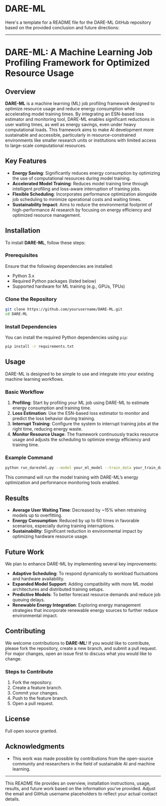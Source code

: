 # DARE-ML

Here's a template for a README file for the DARE-ML GitHub repository based on the provided conclusion and future directions:

---

# DARE-ML: A Machine Learning Job Profiling Framework for Optimized Resource Usage

## Overview
**DARE-ML** is a machine learning (ML) job profiling framework designed to optimize resource usage and reduce energy consumption while accelerating model training times. By integrating an ESN-based loss estimator and monitoring tool, DARE-ML enables significant reductions in user waiting times, as well as energy savings, even under heavy computational loads. This framework aims to make AI development more sustainable and accessible, particularly in resource-constrained environments like smaller research units or institutions with limited access to large-scale computational resources.

## Key Features
- **Energy Saving**: Significantly reduces energy consumption by optimizing the use of computational resources during model training.
- **Accelerated Model Training**: Reduces model training time through intelligent profiling and loss-aware interruption of training jobs.
- **Flexible Scheduling**: Incorporates performance optimization alongside job scheduling to minimize operational costs and waiting times.
- **Sustainability Impact**: Aims to reduce the environmental footprint of high-performance AI research by focusing on energy efficiency and optimized resource management.

## Installation

To install **DARE-ML**, follow these steps:

### Prerequisites
Ensure that the following dependencies are installed:
- Python 3.x
- Required Python packages (listed below)
- Supported hardware for ML training (e.g., GPUs, TPUs)

### Clone the Repository

```bash
git clone https://github.com/yourusername/DARE-ML.git
cd DARE-ML
```

### Install Dependencies

You can install the required Python dependencies using `pip`:

```bash
pip install -r requirements.txt
```

## Usage

DARE-ML is designed to be simple to use and integrate into your existing machine learning workflows.

### Basic Workflow

1. **Profiling**: Start by profiling your ML job using DARE-ML to estimate energy consumption and training time.
2. **Loss Estimation**: Use the ESN-based loss estimator to monitor and predict the loss behavior during training.
3. **Interrupt Training**: Configure the system to interrupt training jobs at the right time, reducing energy waste.
4. **Monitor Resource Usage**: The framework continuously tracks resource usage and adjusts the scheduling to optimize energy efficiency and training time.

### Example Command

```bash
python run_dareshml.py --model your_ml_model --train_data your_train_data --evaluate --optimize_resources
```

This command will run the model training with DARE-ML’s energy optimization and performance monitoring tools enabled.

## Results

- **Average User Waiting Time**: Decreased by ~15% when retraining models up to overfitting.
- **Energy Consumption**: Reduced by up to 60 times in favorable scenarios, especially during training interruptions.
- **Sustainability**: Significant reduction in environmental impact by optimizing hardware resource usage.

## Future Work

We plan to enhance DARE-ML by implementing several key improvements:
- **Adaptive Scheduling**: To respond dynamically to workload fluctuations and hardware availability.
- **Expanded Model Support**: Adding compatibility with more ML model architectures and distributed training setups.
- **Predictive Models**: To better forecast resource demands and reduce job queuing delays.
- **Renewable Energy Integration**: Exploring energy management strategies that incorporate renewable energy sources to further reduce environmental impact.

## Contributing

We welcome contributions to **DARE-ML**! If you would like to contribute, please fork the repository, create a new branch, and submit a pull request. For major changes, open an issue first to discuss what you would like to change.

### Steps to Contribute
1. Fork the repository.
2. Create a feature branch.
3. Commit your changes.
4. Push to the feature branch.
5. Open a pull request.

## License

Full open source granted.

## Acknowledgments

- This work was made possible by contributions from the open-source community and researchers in the field of sustainable AI and machine learning.

---

This README file provides an overview, installation instructions, usage, results, and future work based on the information you've provided. Adjust the email and GitHub username placeholders to reflect your actual contact details.
